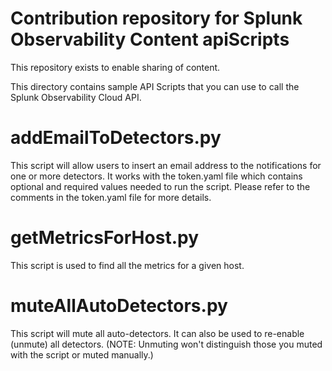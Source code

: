 # Contribution repository for Splunk Observability Content apiScripts

This repository exists to enable sharing of content.

This directory contains sample API Scripts that you can use to call the Splunk Observability Cloud API. 

# addEmailToDetectors.py
This script will allow users to insert an email address to the notifications for one or more detectors. It works with the token.yaml file which contains optional and required values needed to run the script. Please refer to the comments in the token.yaml file for more details.

# getMetricsForHost.py
This script is used to find all the metrics for a given host.

# muteAllAutoDetectors.py
This script will mute all auto-detectors. It can also be used to re-enable (unmute) all detectors. (NOTE: Unmuting won't distinguish those you muted with the script or muted manually.)